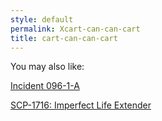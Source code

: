 ```yaml
---
style: default
permalink: Xcart-can-can-cart
title: cart-can-can-cart
---
```

You may also like:

[Incident 096-1-A](http://scp-wiki.net/incident-096-1-a)

[SCP-1716: Imperfect Life Extender](http://scp-wiki.net/scp-1716)
